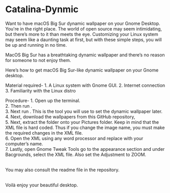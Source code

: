 # Catalina-Dynmic
Want to have macOS Big Sur dynamic wallpaper on your Gnome Desktop. You're in the right place.
The world of open source may seem intimidating, but there’s more to it than meets the eye. Customizing your Linux system may seem like a daunting task at first, but with these simple steps, you will be up and running in no time.

MacOS Big Sur has a breathtaking dynamic wallpaper and there’s no reason for someone to not enjoy them.

Here’s how to get macOS Big Sur-like dynamic wallpaper on your Gnome desktop.

Material required-
    1. A Linux system with Gnome GUI.
    2. Internet connection
    3. Familiarity with the Linux distro


Procedure-
    1. Open up the terminal.<br>
    2. Then run <sudo apt-get update>.<br>
    3. Next run <sudo apt get gnome-tweaks>. This is the tool you will use to set the dynamic wallpaper later.<br>
    4. Next, download the wallpapers from this GitHub repository, <br>
    5. Next, extract the folder onto your Pictures folder. Keep in mind that the XML file is hard coded. Thus if you change the image name, you must make the required changes in the XML file.<br>
    6. Open the XML using any word processor and replace <Whonnock> with your computer’s name.<br>
    7. Lastly, open Gnome Tweak Tools go to the appearance section and under Bacgrounds, select the XML file. Also set the Adjustment to ZOOM.<br><br>

You may also consult the readme file in the repository.<br><br>

Voilà enjoy your beautiful desktop.
